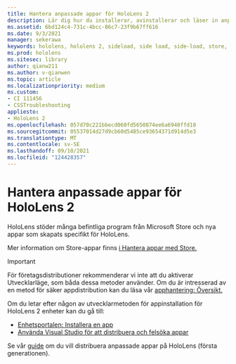 ```yaml
---
title: Hantera anpassade appar för HoloLens 2
description: Lär dig hur du installerar, avinstallerar och läser in anpassade holografiska appar på HoloLens 2 enheter med hjälp av Enhetsportalen och Visual Studio.
ms.assetid: 6bd124c4-731c-4bcc-86c7-23f9b67ff616
ms.date: 9/3/2021
manager: sekerawa
keywords: hololens, hololens 2, sideload, side load, side-load, store, uwp, app, install
ms.prod: hololens
ms.sitesec: library
author: qianw211
ms.author: v-qianwen
ms.topic: article
ms.localizationpriority: medium
ms.custom:
- CI 111456
- CSSTroubleshooting
appliesto:
- HoloLens 2
ms.openlocfilehash: 057d70c221bbecd060fd5650874ee6a6940ffd18
ms.sourcegitcommit: 05537014d27d9cb60d5485ce93654371d914d5e3
ms.translationtype: MT
ms.contentlocale: sv-SE
ms.lasthandoff: 09/10/2021
ms.locfileid: "124428357"
---
```

# <a name="manage-custom-apps-for-hololens-2"></a>Hantera anpassade appar för HoloLens 2

HoloLens stöder många befintliga program från Microsoft Store och nya appar som skapats specifikt för HoloLens. 

Mer information om Store-appar finns [i Hantera appar med Store.](holographic-store-apps.md)

> [!IMPORTANT]
> För företagsdistributioner rekommenderar vi inte att du aktiverar Utvecklarläge, som båda dessa metoder använder. Om du är intresserad av en metod för säker appdistribution kan du läsa vår [apphantering: Översikt.](app-deploy-overview.md)

Om du letar efter någon av utvecklarmetoden för appinstallation för HoloLens 2 enheter kan du gå till:

- [Enhetsportalen: Installera en app](/windows/mixed-reality/develop/platform-capabilities-and-apis/using-the-windows-device-portal#installing-an-app)
- [Använda Visual Studio för att distribuera och felsöka appar](/windows/mixed-reality/develop/platform-capabilities-and-apis/using-visual-studio)

Se vår [guide](holographic-custom-apps.md) om du vill distribuera anpassade appar på HoloLens (första generationen).


